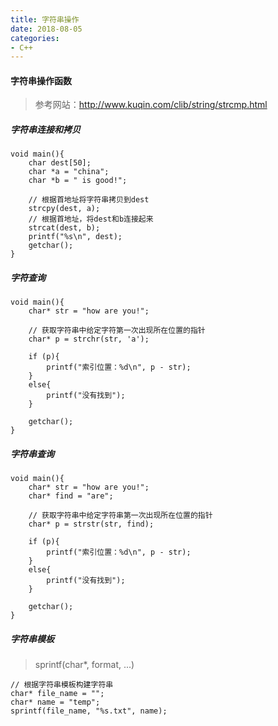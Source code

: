 ```yaml
---
title: 字符串操作
date: 2018-08-05
categories:
- C++
---
```

<!-- toc -->


#### 字符串操作函数

> 参考网站：http://www.kuqin.com/clib/string/strcmp.html
<!-- more -->

##### 字符串连接和拷贝

```
void main(){
	char dest[50];
	char *a = "china";
	char *b = " is good!";

	// 根据首地址将字符串拷贝到dest
	strcpy(dest, a);
	// 根据首地址，将dest和b连接起来
	strcat(dest, b);
	printf("%s\n", dest);
	getchar();
}
```

##### 字符查询

```
void main(){
	char* str = "how are you!";

	// 获取字符串中给定字符第一次出现所在位置的指针
	char* p = strchr(str, 'a');

	if (p){
		printf("索引位置：%d\n", p - str);
	}
	else{
		printf("没有找到");
	}

	getchar();
}
```

##### 字符串查询

```
void main(){
	char* str = "how are you!";
	char* find = "are";

	// 获取字符串中给定字符串第一次出现所在位置的指针
	char* p = strstr(str, find);

	if (p){
		printf("索引位置：%d\n", p - str);
	}
	else{
		printf("没有找到");
	}

	getchar();
}
```

##### 字符串模板

> sprintf(char*, format, ...)

```
// 根据字符串模板构建字符串
char* file_name = "";
char* name = "temp";
sprintf(file_name, "%s.txt", name);
```
